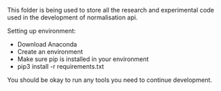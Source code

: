 This folder is being used to store all the research and experimental code used in the development of normalisation api.

Setting up environment:
 - Download Anaconda
 - Create an environment
 - Make sure pip is installed in your environment
 - pip3 install -r requirements.txt

 You should be okay to run any tools you need to continue development.
